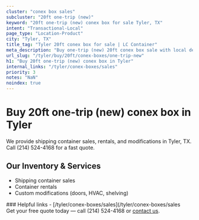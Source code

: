 ```yaml
---
cluster: "conex box sales"
subcluster: "20ft one-trip (new)"
keyword: "20ft one-trip (new) conex box for sale Tyler, TX"
intent: "Transactional-Local"
page_type: "Location-Product"
city: "Tyler, TX"
title_tag: "Tyler 20ft conex box for sale | LC Container"
meta_description: "Buy one-trip (new) 20ft conex box sale with local delivery in Tyler, TX. LC Container — local Since 2003. Request a fast quote today."
url_slug: "/tyler/buy/20ft/conex-boxes/one-trip-new"
h1: "Buy 20ft one-trip (new) conex box in Tyler"
internal_links: "/tyler/conex-boxes/sales"
priority: 3
notes: "NaN"
noindex: true
---
```


# Buy 20ft one-trip (new) conex box in Tyler

We provide shipping container sales, rentals, and modifications in Tyler, TX. Call (214) 524-4168 for a fast quote.

## Our Inventory & Services
- Shipping container sales
- Container rentals
- Custom modifications (doors, HVAC, shelving)

<div data-section="internal-links">
### Helpful links
- [/tyler/conex-boxes/sales](/tyler/conex-boxes/sales
</div>

<div data-section="cta">
Get your free quote today — call (214) 524-4168 or <a href="/contact">contact us</a>.
</div>

<script type="application/ld+json">{"@context":"https://schema.org","@type":"FAQPage","mainEntity":[{"@type":"Question","name":"How much does delivery cost in Tyler, TX?","acceptedAnswer":{"@type":"Answer","text":"Delivery costs vary by distance and container size. Most deliveries in Tyler, TX range from $150-$300. Call (214) 524-4168 for an exact quote based on your specific location."}},{"@type":"Question","name":"Do you offer financing or payment plans?","acceptedAnswer":{"@type":"Answer","text":"We accept major credit cards, checks, and can discuss commercial terms for bulk purchases. Call (214) 524-4168 to discuss options."}},{"@type":"Question","name":"Can you customize containers in Tyler, TX?","acceptedAnswer":{"@type":"Answer","text":"Yes — we perform modifications like doors, HVAC, insulation, and shelving. Request a custom quote at (214) 524-4168 or via our contact form."}}]}</script>
